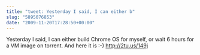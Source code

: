 ```yaml
---
title: "tweet: Yesterday I said, I can either b"
slug: "5895076853"
date: "2009-11-20T17:28:50+00:00"
---
```

Yesterday I said, I can either build Chrome OS for myself, or wait 6 hours for a VM image on torrent. And here it is :-) http://2tu.us/149j